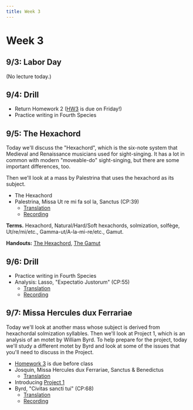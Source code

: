 ```yaml
---
title: Week 3
---
```


# Week 3

## 9/3: Labor Day

(No lecture today.)

## 9/4: Drill

* Return Homework 2 ([HW3](HW-3.pdf) is due on Friday!)
* Practice writing in Fourth Species

## 9/5: The Hexachord

Today we'll discuss the "Hexachord", which is the six-note system that 
Medieval and Renaissance musicians used for sight-singing. It has a lot 
in common with modern "moveable-do" sight-singing, but there are some 
important differences, too.

Then we'll look at a mass by Palestrina that uses the hexachord as its
subject.

* The Hexachord
* Palestrina, Missa Ut re mi fa sol la, Sanctus (CP:39)
  * [Translation](translations/mass#sanctus)
  * [Recording]() 

**Terms.** Hexachord, Natural/Hard/Soft hexachords, solmization, solfège, Ut/re/mi/etc., Gamma-ut/A-la-mi-re/etc., Gamut.

**Handouts:** [The Hexachord](hexachord.pdf), [The Gamut](gamut.pdf)

## 9/6: Drill

* Practice writing in Fourth Species
* Analysis: Lasso, "Expectatio Justorum" (CP:55)
  * [Translation](translations/expectatio-justorum)
  * [Recording]()

## 9/7: Missa Hercules dux Ferrariae

Today we'll look at another mass whose subject is derived from hexachordal
solmization syllables. Then we'll look at Project 1, which is an analysis
of an motet by William Byrd. To help prepare for the project, today we'll 
study a different motet by Byrd and look at some of the issues that you'll 
need to discuss in the Project.

* [Homework 3](HW-3.pdf) is due before class
* Josquin, Missa Hercules dux Ferrariae, Sanctus & Benedictus
  * [Translation](translations/mass#sanctus)
* Introducing [Project 1](Project-1.pdf)
* Byrd, "Civitas sancti tui" (CP:68)
  * [Translation](translations/civitas-sancti-tui)
  * [Recording]()

